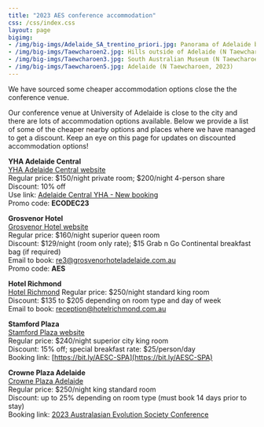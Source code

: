 ```yaml
---
title: "2023 AES conference accommodation"
css: /css/index.css
layout: page
bigimg:
- /img/big-imgs/Adelaide_SA_trentino_priori.jpg: Panorama of Adelaide by Trentino Priori (Wikimedia Commons, 2014)
- /img/big-imgs/Taewcharoen2.jpg: Hills outside of Adelaide (N Taewcharoen, 2023)
- /img/big-imgs/Taewcharoen3.jpg: South Australian Museum (N Taewcharoen, 2023)
- /img/big-imgs/Taewcharoen5.jpg: Adelaide (N Taewcharoen, 2023)
---
```


We have sourced some cheaper accommodation options close the the conference venue.   

Our conference venue at University of Adelaide is close to the city and there are lots of accommodation options available. Below we provide a list of some of the cheaper nearby options and places where we have managed to get a discount. Keep an eye on this page for updates on discounted accommodation options!

**YHA Adelaide Central**  
[YHA Adelaide Central website](https://www.yha.com.au/hostels/sa/adelaide/adelaide-backpackers-hostel/)  
Regular price: $150/night private room; $200/night 4-person share  
Discount: 10% off   
Use link: [Adelaide Central YHA - New booking](https://app.mews.com/distributor/cb051d41-9f52-4f7b-9abe-ad96008a42e9?mewsVoucherCode=ECODEC23)  
Promo code: **ECODEC23**


**Grosvenor Hotel**  
[Grosvenor Hotel website](https://www.grosvenorhoteladelaide.com.au)  
Regular price: $160/night superior queen room  
Discount: $129/night (room only rate); $15 Grab n Go Continental breakfast bag (if required)  
Email to book: re3@grosvenorhoteladelaide.com.au  
Promo code: **AES**  


**Hotel Richmond**  
[Hotel Richmond](https://www.hotelrichmond.com.au)
Regular price: $250/night standard king room  
Discount: $135 to $205 depending on room type and day of week  
Email to book: [reception@hotelrichmond.com.au](mailto:reception@hotelrichmond.com.au)  


**Stamford Plaza**  
[Stamford Plaza website](https://www.stamford.com.au/hotels/stamford-plaza-adelaide-hotel/)  
Regular price: $240/night superior city king room  
Discount: 15% off; special breakfast rate: $25/person/day  
Booking link: [https://bit.ly/AESC-SPA](https://bit.ly/AESC-SPA)  


**Crowne Plaza Adelaide**  
[Crowne Plaza Adelaide](https://adelaide.crowneplaza.com)  
Regular price: $250/night king standard room  
Discount: up to 25% depending on room type (must book 14 days prior to stay)  
Booking link: [2023 Australasian Evolution Society Conference](https://www.ihg.com/crowneplaza/hotels/gb/en/adelaide/adlad/hoteldetail?fromRedirect=true&qSrt=sBR&qSlH=ADLAD&qCiD=11&qCiMy=112023&qCoD=17&qCoMy=112023&qAAR=IDAP0&qRtP=IDAP0&setPMCookies=true&qSHBrC=CP&qDest=27%20Frome%20Street%2C%20Adelaide%2C%20SA%2C%20AU&srb_u=1)  




